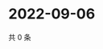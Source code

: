 # 2022-09-06

共 0 条

<!-- BEGIN WEIBO -->
<!-- 最后更新时间 Tue Sep 06 2022 13:21:31 GMT+0800 (China Standard Time) -->

<!-- END WEIBO -->

